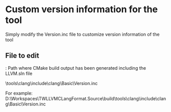 # Custom version information for the tool

Simply modify the Version.inc file to customize version information of the tool

## File to edit

<build>: Path where CMake build output has been generated including the LLVM.sln file

<build>\tools\clang\include\clang\Basic\Version.inc

For example:
D:\Workspaces\TWLLVMCLangFormat.Source\build\tools\clang\include\clang\Basic\Version.inc